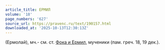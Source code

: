 ```yaml
---
article_title: ЕРМИЛ
volume: '18'
page_numbers: '627'
source_url: https://pravenc.ru/text/190157.html
downloaded_at: '2025-10-13T12:30:13Z'
---
```


(Ермолай), мч.- см. ст. [Фока и Ермил](<https://pravenc.ru/text/Фока и Ермил.html>), мученики (пам. греч. 18, 19 дек.).
